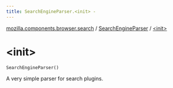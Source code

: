 ```yaml
---
title: SearchEngineParser.<init> - 
---
```


[mozilla.components.browser.search](../index.html) / [SearchEngineParser](index.html) / [&lt;init&gt;](./-init-.html)

# &lt;init&gt;

`SearchEngineParser()`

A very simple parser for search plugins.

